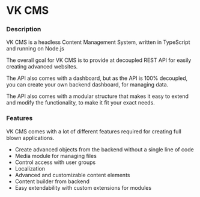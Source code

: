 # VK CMS

### Description

VK CMS is a headless Content Management System, written in TypeScript and running on Node.js

The overall goal for VK CMS is to provide at decoupled REST API for easily creating advanced websites. 

The API also comes with a dashboard, but as the API is 100% decoupled, you can create your own backend dashboard, for managing data.

The API also comes with a modular structure that makes it easy to extend and modify the functionality, to make it fit your exact needs.

### Features

VK CMS comes with a lot of different features required for creating full blown applications.

* Create advanced objects from the backend without a single line of code
* Media module for managing files
* Control access with user groups
* Localization
* Advanced and customizable content elements
* Content builder from backend
* Easy extendability with custom extensions for modules

